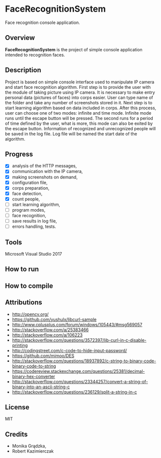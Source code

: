 # FaceRecognitionSystem
Face recognition console application.

## Overview
**FaceRecognitionSystem** is the project of simple console application intended to recognition faces.

## Description
Project is based on simple console interface used to manipulate IP camera and start face recognition algorithm. First step is to provide the user with the module of taking picture using IP camera. It is necessary to make entry personal data (pictures of faces) into corps easier. User can type name of the folder and take any number of screenshots stored in it. Next step is to start learning algorithm based on data included in corps. After this process, user can choose one of two modes: infinite and time mode. Infinite mode runs until the escape button will be pressed. The second runs for a period of time defined by the user, what is more, this mode can also be exited by the escape button. Information of recognized and unrecognized people will be saved in the log file. Log file will be named the start date of the algorithm.


## Progress
- [x] analysis of the HTTP messages,
- [x] communication with the IP camera,
- [x] making screenshots on demand,
- [x] configuration file,
- [x] corps preparation,
- [x] face detection,
- [x] count people,
- [ ] start learning algorithm,
- [ ] program modes,
- [ ] face recognition,
- [ ] save results in log file,
- [ ] errors handling, tests.

## Tools
Microsoft Visual Studio 2017

## How to run

## How to compile

## Attributions
* http://opencv.org/
* https://github.com/yushulx/libcurl-sample
* http://www.cplusplus.com/forum/windows/105443/#msg569057
* http://stackoverflow.com/a/25383466
* http://stackoverflow.com/a/106223
* http://stackoverflow.com/questions/3572397/lib-curl-in-c-disable-printing
* http://codingstreet.com/c-code-to-hide-input-password/
* https://github.com/mimoo/DES
* http://stackoverflow.com/questions/18937892/c-string-to-binary-code-binary-code-to-string
* https://codereview.stackexchange.com/questions/25381/decimal-binary-hex-converter
* http://stackoverflow.com/questions/23344257/convert-a-string-of-binary-into-an-ascii-string-c
* http://stackoverflow.com/questions/236129/split-a-string-in-c

## License
MIT

## Credits
* Monika Grądzka,
* Robert Kazimierczak
